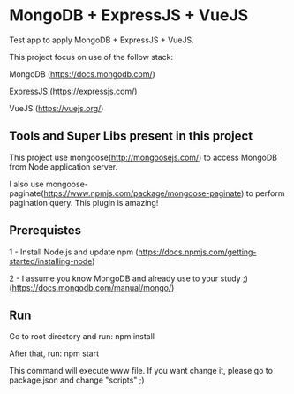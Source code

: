 # MongoDB + ExpressJS + VueJS
Test app to apply MongoDB + ExpressJS + VueJS.

This project focus on use of the follow stack: 

MongoDB (https://docs.mongodb.com/)

ExpressJS (https://expressjs.com/)

VueJS (https://vuejs.org/)

## Tools and Super Libs present in this project

This project use mongoose(http://mongoosejs.com/) to access MongoDB from Node application server.

I also use mongoose-paginate(https://www.npmjs.com/package/mongoose-paginate) to perform pagination query. This plugin is amazing!

## Prerequistes

1 - Install Node.js and update npm (https://docs.npmjs.com/getting-started/installing-node)

2 - I assume you know MongoDB and already use to your study ;) (https://docs.mongodb.com/manual/mongo/)

## Run

Go to root directory and run: npm install

After that, run: npm start

This command will execute www file. If you want change it, please go to package.json and change "scripts" ;)

